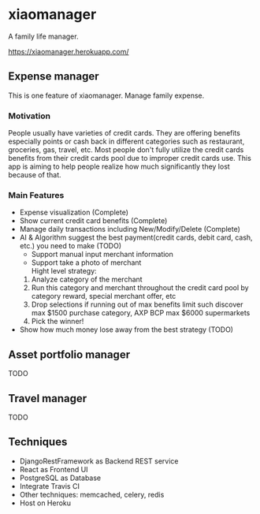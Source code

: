 # xiaomanager
A family life manager.

https://xiaomanager.herokuapp.com/

## Expense manager
This is one feature of xiaomanager. Manage family expense.

### Motivation
People usually have varieties of credit cards. They are offering benefits especially points or cash back in different categories such as restaurant, groceries, gas, travel, etc. Most people don't fully utilize the credit cards benefits from their credit cards pool due to improper credit cards use. This app is aiming to help people realize how much significantly they lost because of that.

### Main Features
- Expense visualization (Complete)
- Show current credit card benefits (Complete)
- Manage daily transactions including New/Modify/Delete (Complete)
- AI & Algorithm suggest the best payment(credit cards, debit card, cash, etc.) you need to make (TODO)
  * Support manual input merchant information
  * Support take a photo of merchant  
  Hight level strategy:
  1. Analyze category of the merchant
  2. Run this category and merchant throughout the credit card pool by category reward, special merchant offer, etc
  3. Drop selections if running out of max benefits limit such discover max $1500 purchase category, AXP BCP max $6000 supermarkets
  4. Pick the winner!
- Show how much money lose away from the best strategy (TODO)

## Asset portfolio manager
TODO

## Travel manager
TODO

## Techniques
- DjangoRestFramework as Backend REST service
- React as Frontend UI
- PostgreSQL as Database
- Integrate Travis CI
- Other techniques: memcached, celery, redis
- Host on Heroku
